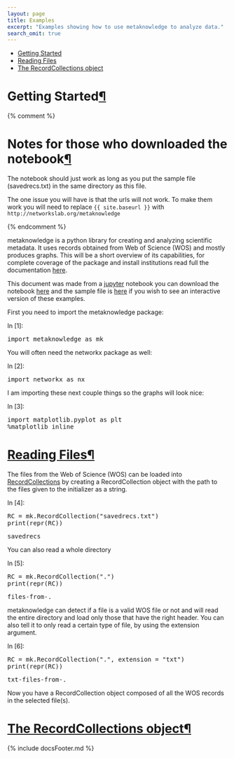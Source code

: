 ```yaml
---
layout: page
title: Examples
excerpt: "Examples showing how to use metaknowledge to analyze data."
search_omit: true
---
```


<ul class="post-list">

  <li><article>
  <a href="{{ site.baseurl }}/examples/#Getting-Started">Getting Started</a>
  </article></li>
  <li><article>
  <a href="{{ site.baseurl }}/examples/#Reading-Files">Reading Files</a>
  </article></li>
  <li><article>
  <a href="{{ site.baseurl }}/examples/#The-RecordCollections-object">The RecordCollections object</a>
  </article></li>
</ul>

<div class="cell border-box-sizing text_cell rendered">
<div class="prompt input_prompt">
</div>
<div class="inner_cell">
<div class="text_cell_render border-box-sizing rendered_html">
<h1 id="Getting-Started">Getting Started<a class="anchor-link" href="#Getting-Started">&#182;</a></h1><p>{% comment %}</p>
<h1 id="Notes-for-those-who-downloaded-the-notebook">Notes for those who downloaded the notebook<a class="anchor-link" href="#Notes-for-those-who-downloaded-the-notebook">&#182;</a></h1><p>The notebook should just work as long as you put the sample file (savedrecs.txt) in the same directory as this file.</p>
<p>The one issue you will have is that the urls will not work. To make them work you will need to replace <code>{{ site.baseurl }}</code> with <code>http://networkslab.org/metaknowledge</code></p>
<p>{% endcomment %}</p>
<p>metaknowledge is a python library for creating and analyzing scientific metadata. It uses records obtained from Web of Science (WOS) and mostly produces graphs. This will be a short overview of its capabilities, for complete coverage of the package and install institutions read full the documentation <a href="{{ site.baseurl }}/documentation">here</a>.</p>

</div>
</div>
</div>
<div class="cell border-box-sizing text_cell rendered">
<div class="prompt input_prompt">
</div>
<div class="inner_cell">
<div class="text_cell_render border-box-sizing rendered_html">
<p>This document was made from a <a href="https://jupyter.org">jupyter</a> notebook you can download the notebook <a href="{{ site.baseurl }}/examples/metaknowledgeExamples.ipynb">here</a> and the sample file is <a href="{{ site.baseurl }}/examples/savedrecs.txt">here</a> if you wish to see an interactive version of these examples.</p>

</div>
</div>
</div>
<div class="cell border-box-sizing text_cell rendered">
<div class="prompt input_prompt">
</div>
<div class="inner_cell">
<div class="text_cell_render border-box-sizing rendered_html">
<p>First you need to import the metaknowledge package:</p>

</div>
</div>
</div>
<div class="cell border-box-sizing code_cell rendered">
<div class="input">
<div class="prompt input_prompt">In&nbsp;[1]:</div>
<div class="inner_cell">
    <div class="input_area">
<div class=" highlight hl-ipython3"><pre><span class="kn">import</span> <span class="nn">metaknowledge</span> <span class="k">as</span> <span class="nn">mk</span>
</pre></div>

</div>
</div>
</div>

</div>
<div class="cell border-box-sizing text_cell rendered">
<div class="prompt input_prompt">
</div>
<div class="inner_cell">
<div class="text_cell_render border-box-sizing rendered_html">
<p>You will often need the networkx package as well:</p>

</div>
</div>
</div>
<div class="cell border-box-sizing code_cell rendered">
<div class="input">
<div class="prompt input_prompt">In&nbsp;[2]:</div>
<div class="inner_cell">
    <div class="input_area">
<div class=" highlight hl-ipython3"><pre><span class="kn">import</span> <span class="nn">networkx</span> <span class="k">as</span> <span class="nn">nx</span>
</pre></div>

</div>
</div>
</div>

</div>
<div class="cell border-box-sizing text_cell rendered">
<div class="prompt input_prompt">
</div>
<div class="inner_cell">
<div class="text_cell_render border-box-sizing rendered_html">
<p>I am importing these next couple things so the graphs will look nice:</p>

</div>
</div>
</div>
<div class="cell border-box-sizing code_cell rendered">
<div class="input">
<div class="prompt input_prompt">In&nbsp;[3]:</div>
<div class="inner_cell">
    <div class="input_area">
<div class=" highlight hl-ipython3"><pre><span class="kn">import</span> <span class="nn">matplotlib.pyplot</span> <span class="k">as</span> <span class="nn">plt</span>
<span class="o">%</span><span class="k">matplotlib</span> inline
</pre></div>

</div>
</div>
</div>

</div>
<div class="cell border-box-sizing text_cell rendered">
<div class="prompt input_prompt">
</div>
<div class="inner_cell">
<div class="text_cell_render border-box-sizing rendered_html">
<h1 id="Reading-Files"><a href="{{ site.baseurl }}/docs/RecordCollection#RecordCollection">Reading Files</a><a class="anchor-link" href="#Reading-Files">&#182;</a></h1><p>The files from the Web of Science (WOS) can be loaded into <a href="{{ site.baseurl }}/docs/RecordCollection#RecordCollection">RecordCollections</a> by creating a RecordCollection object with the path to the files given to the initializer as a string.</p>

</div>
</div>
</div>
<div class="cell border-box-sizing code_cell rendered">
<div class="input">
<div class="prompt input_prompt">In&nbsp;[4]:</div>
<div class="inner_cell">
    <div class="input_area">
<div class=" highlight hl-ipython3"><pre><span class="n">RC</span> <span class="o">=</span> <span class="n">mk</span><span class="o">.</span><span class="n">RecordCollection</span><span class="p">(</span><span class="s">&quot;savedrecs.txt&quot;</span><span class="p">)</span>
<span class="nb">print</span><span class="p">(</span><span class="nb">repr</span><span class="p">(</span><span class="n">RC</span><span class="p">))</span>
</pre></div>

</div>
</div>
</div>

<div class="output_wrapper">
<div class="output">


<div class="output_area"><div class="prompt"></div>
<div class="output_subarea output_stream output_stdout output_text">
<pre>savedrecs
</pre>
</div>
</div>

</div>
</div>

</div>
<div class="cell border-box-sizing text_cell rendered">
<div class="prompt input_prompt">
</div>
<div class="inner_cell">
<div class="text_cell_render border-box-sizing rendered_html">
<p>You can also read a whole directory</p>

</div>
</div>
</div>
<div class="cell border-box-sizing code_cell rendered">
<div class="input">
<div class="prompt input_prompt">In&nbsp;[5]:</div>
<div class="inner_cell">
    <div class="input_area">
<div class=" highlight hl-ipython3"><pre><span class="n">RC</span> <span class="o">=</span> <span class="n">mk</span><span class="o">.</span><span class="n">RecordCollection</span><span class="p">(</span><span class="s">&quot;.&quot;</span><span class="p">)</span>
<span class="nb">print</span><span class="p">(</span><span class="nb">repr</span><span class="p">(</span><span class="n">RC</span><span class="p">))</span>
</pre></div>

</div>
</div>
</div>

<div class="output_wrapper">
<div class="output">


<div class="output_area"><div class="prompt"></div>
<div class="output_subarea output_stream output_stdout output_text">
<pre>files-from-.
</pre>
</div>
</div>

</div>
</div>

</div>
<div class="cell border-box-sizing text_cell rendered">
<div class="prompt input_prompt">
</div>
<div class="inner_cell">
<div class="text_cell_render border-box-sizing rendered_html">
<p>metaknowledge can detect if a file is a valid WOS file or not and will read the entire directory and load only those that have the right header. You can also tell it to only read a certain type of file, by using the extension argument.</p>

</div>
</div>
</div>
<div class="cell border-box-sizing code_cell rendered">
<div class="input">
<div class="prompt input_prompt">In&nbsp;[6]:</div>
<div class="inner_cell">
    <div class="input_area">
<div class=" highlight hl-ipython3"><pre><span class="n">RC</span> <span class="o">=</span> <span class="n">mk</span><span class="o">.</span><span class="n">RecordCollection</span><span class="p">(</span><span class="s">&quot;.&quot;</span><span class="p">,</span> <span class="n">extension</span> <span class="o">=</span> <span class="s">&quot;txt&quot;</span><span class="p">)</span>
<span class="nb">print</span><span class="p">(</span><span class="nb">repr</span><span class="p">(</span><span class="n">RC</span><span class="p">))</span>
</pre></div>

</div>
</div>
</div>

<div class="output_wrapper">
<div class="output">


<div class="output_area"><div class="prompt"></div>
<div class="output_subarea output_stream output_stdout output_text">
<pre>txt-files-from-.
</pre>
</div>
</div>

</div>
</div>

</div>
<div class="cell border-box-sizing text_cell rendered">
<div class="prompt input_prompt">
</div>
<div class="inner_cell">
<div class="text_cell_render border-box-sizing rendered_html">
<p>Now you have a RecordCollection object composed of all the WOS records in the selected file(s).</p>
<h1 id="The-RecordCollections-object"><a href="{{ site.baseurl }}/docs/RecordCollection#RecordCollection">The RecordCollections object</a><a class="anchor-link" href="#The-RecordCollections-object">&#182;</a></h1>
</div>
</div>
</div>
{% include docsFooter.md %}
